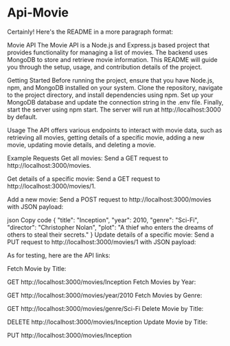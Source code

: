 # Api-Movie

Certainly! Here's the README in a more paragraph format:

Movie API
The Movie API is a Node.js and Express.js based project that provides functionality for managing a list of movies. The backend uses MongoDB to store and retrieve movie information. This README will guide you through the setup, usage, and contribution details of the project.

Getting Started
Before running the project, ensure that you have Node.js, npm, and MongoDB installed on your system. Clone the repository, navigate to the project directory, and install dependencies using npm. Set up your MongoDB database and update the connection string in the .env file. Finally, start the server using npm start. The server will run at http://localhost:3000 by default.

Usage
The API offers various endpoints to interact with movie data, such as retrieving all movies, getting details of a specific movie, adding a new movie, updating movie details, and deleting a movie.

Example Requests
Get all movies:
Send a GET request to http://localhost:3000/movies.

Get details of a specific movie:
Send a GET request to http://localhost:3000/movies/1.

Add a new movie:
Send a POST request to http://localhost:3000/movies with JSON payload:

json
Copy code
{
  "title": "Inception",
  "year": 2010,
  "genre": "Sci-Fi",
  "director": "Christopher Nolan",
  "plot": "A thief who enters the dreams of others to steal their secrets."
}
Update details of a specific movie:
Send a PUT request to http://localhost:3000/movies/1 with JSON payload:





As for testing, here are the API links:

Fetch Movie by Title:

GET http://localhost:3000/movies/Inception
Fetch Movies by Year:

GET http://localhost:3000/movies/year/2010
Fetch Movies by Genre:

GET http://localhost:3000/movies/genre/Sci-Fi
Delete Movie by Title:

DELETE http://localhost:3000/movies/Inception
Update Movie by Title:

PUT http://localhost:3000/movies/Inception



